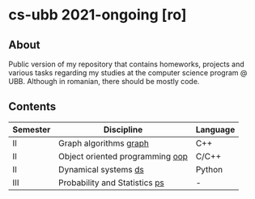 # cs-ubb 2021-ongoing [ro]

## About
Public version of my repository that contains homeworks, projects and various tasks regarding my studies at the computer science program @ UBB. Although in romanian, there should be mostly code.

## Contents
<!--
| I | Computer Systems Architecture [csa](sem1/csa) | nasm |
| I | Fundamentals of Programming [fp](sem1/fp) | Python |
| II | Operating systems [os](sem2/os) | C/Shell |
| II | Data structures and algorithms [dsa](sem2/dsa) | C++ |
| III | Advanced Programming Methods [apm](sem3/apm) | Java & C# |
| III | Functional and Logic Programming [flp](sem3/flp) | Prolog & CLisp |
| III | Computer Networks [cn](sem3/cn) | - |
| III | Databases [db](sem3/db) | - | 
-->
| Semester | Discipline | Language |
| - | - | - |
| II | Graph algorithms [graph](sem2/graph) | C++ |
| II | Object oriented programming [oop](sem2/oop) | C/C++ |
| II | Dynamical systems [ds](sem2/ds) | Python |
| III | Probability and Statistics [ps](sem3/ps) | - |